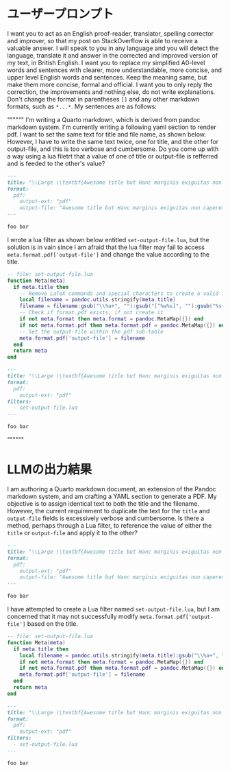 # ユーザープロンプト

I want you to act as an English proof-reader, translator, spelling corrector and improver, so that my post on StackOverflow is able to receive a valuable answer. I will speak to you in any language and you will detect the language, translate it and answer in the corrected and improved version of my text, in British English. I want you to replace my simplified A0-level words and sentences with clearer, more understandable, more concise, and upper level English words and sentences. Keep the meaning same, but make them more concise, formal and official. I want you to only reply the correction, the improvements and nothing else, do not write explanations. Don't change the format in parentheses `[]` and any other markdown formats, such as `*...*`. My sentences are as follows:

""""""
I'm writing a Quarto markdown, which is derived from pandoc markdown system. I'm currently writing a following yaml section to render pdf. I want to set the same text for title and file name, as shown below. However, I have to write the same text twice, one for title, and the other for output-file, and this is too verbose and cumbersome. Do you come up with a way using a lua filetrt that a value of one of title or output-file is refferred and is feeded to the other's value?

```md
---
title: "\\Large \\textbf{Awesome title but Hanc marginis exiguitas non caperet}"
format:
  pdf:
    output-ext: "pdf"
    output-file: "Awesome title but Hanc marginis exiguitas non caperet"
---

foo bar
```

I wrote a lua filter as shown below entitled `set-output-file.lua`, but the solution is in vain since I am afraid that the lua filter may fail to access `meta.format.pdf['output-file']` and change the value according to the title.

```lua
-- file: set-output-file.lua
function Meta(meta)
  if meta.title then
    -- Remove LaTeX commands and special characters to create a valid filename
    local filename = pandoc.utils.stringify(meta.title)
    filename = filename:gsub("\\%a+", ""):gsub("[^%w%s]", ""):gsub("%s+", "_")
    -- Check if format.pdf exists, if not create it
    if not meta.format then meta.format = pandoc.MetaMap({}) end
    if not meta.format.pdf then meta.format.pdf = pandoc.MetaMap({}) end
    -- Set the output-file within the pdf sub-table
    meta.format.pdf['output-file'] = filename
  end
  return meta
end
```

```md
---
title: "\\Large \\textbf{Awesome title but Hanc marginis exiguitas non caperet}"
format:
  pdf:
    output-ext: "pdf"
filters:
  - set-output-file.lua
---

foo bar
```
""""""

# LLMの出力結果

I am authoring a Quarto markdown document, an extension of the Pandoc markdown system, and am crafting a YAML section to generate a PDF. My objective is to assign identical text to both the title and the filename. However, the current requirement to duplicate the text for the `title` and `output-file` fields is excessively verbose and cumbersome. Is there a method, perhaps through a Lua filter, to reference the value of either the `title` or `output-file` and apply it to the other?

```md
---
title: "\\Large \\textbf{Awesome title but Hanc marginis exiguitas non caperet}"
format:
  pdf:
    output-ext: "pdf"
    output-file: "Awesome title but Hanc marginis exiguitas non caperet"
---

foo bar
```

I have attempted to create a Lua filter named `set-output-file.lua`, but I am concerned that it may not successfully modify `meta.format.pdf['output-file']` based on the title.

```lua
-- file: set-output-file.lua
function Meta(meta)
  if meta.title then
    local filename = pandoc.utils.stringify(meta.title):gsub("\\%a+", ""):gsub("[^%w%s]", ""):gsub("%s+", "_")
    if not meta.format then meta.format = pandoc.MetaMap({}) end
    if not meta.format.pdf then meta.format.pdf = pandoc.MetaMap({}) end
    meta.format.pdf['output-file'] = filename
  end
  return meta
end
```

```md
---
title: "\\Large \\textbf{Awesome title but Hanc marginis exiguitas non caperet}"
format:
  pdf:
    output-ext: "pdf"
filters:
  - set-output-file.lua
---

foo bar
```